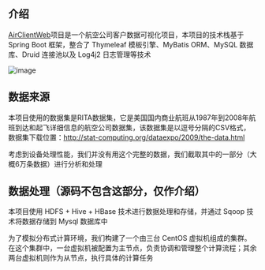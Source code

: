 ## 介绍
[AirClientWeb](https://github.com/BUGHERE/AirClientWeb)项目是一个航空公司客户数据可视化项目，本项目的技术栈基于 Spring Boot 框架，整合了 Thymeleaf 模板引擎、MyBatis ORM、MySQL 数据库、Druid 连接池以及 Log4j2 日志管理等技术

![image](https://github.com/BUGHERE/AirClientWeb/assets/55886903/8621155f-c771-4cc2-8ffc-cdce62275cbc)

## 数据来源

本项目使用的数据集是RITA数据集，它是美国国内商业航班从1987年到2008年航班到达和起飞详细信息的航空公司数据集，该数据集是以逗号分隔的CSV格式，数据集下载位置：http://stat-computing.org/dataexpo/2009/the-data.html

考虑到设备处理性能，我们并没有用这个完整的数据，我们截取其中的一部分（大概6万条数据）进行分析和处理

## 数据处理（源码不包含这部分，仅作介绍）

本项目使用 HDFS + Hive + HBase 技术进行数据处理和存储，并通过 Sqoop 技术将数据存储到 Mysql 数据库中

为了模拟分布式计算环境，我们构建了一个由三台 CentOS 虚拟机组成的集群。在这个集群中，一台虚拟机被配置为主节点，负责协调和管理整个计算流程；其余两台虚拟机则作为从节点，执行具体的计算任务
